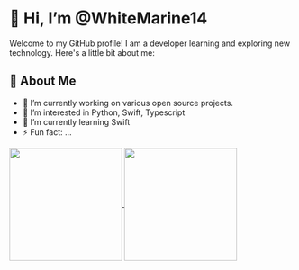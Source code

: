 # 👋 Hi, I’m @WhiteMarine14
Welcome to my GitHub profile! I am a developer learning and exploring new technology. Here's a little bit about me:

## 🚀 About Me

- 🔭 I’m currently working on various open source projects.
- 👀 I’m interested in Python, Swift, Typescript
- 🌱 I’m currently learning Swift 
- ⚡ Fun fact: ...


<a href="https://github.com/anuraghazra/github-readme-stats">
  <img height=200 align="center" src="https://github-readme-stats-dun-two-33.vercel.app/api?username=WhiteMarine14&show_icons=true&theme=dark#gh-dark-mode-only&exclude=repo=blog-starter-kit,vite-react-vercel-demo,github-readme-stats&include_all_commits=true&hide=contribs" />
</a>
<a href="https://github.com/anuraghazra/github-readme-stats">
  <img height=200 align="center" src="https://github-readme-stats-dun-two-33.vercel.app/api/top-langs/?username=WhiteMarine14&exclude_repo=github-readme-stats,blog-starter-kit,vite-react-vercel-demo,skills-introduction-to-github&layout=compact&langs_count=8&card_width=320&theme=dark#gh-dark-mode-only" />
</a>

<!---
WhiteMarine14/WhiteMarine14 is a ✨ special ✨ repository because its `README.md` (this file) appears on your GitHub profile.
You can click the Preview link to take a look at your changes.
--->
